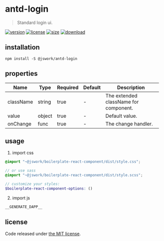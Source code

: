 # antd-login
> Standard login ui.

[![version][version-image]][version-url]
[![license][license-image]][license-url]
[![size][size-image]][size-url]
[![download][download-image]][download-url]

## installation
```shell
npm install -S @jswork/antd-login
```

## properties
| Name      | Type   | Required | Default | Description                           |
| --------- | ------ | -------- | ------- | ------------------------------------- |
| className | string | true     | -       | The extended className for component. |
| value     | object | true     | -       | Default value.                        |
| onChange  | func   | true     | -       | The change handler.                   |


## usage
1. import css
  ```scss
  @import "~@jswork/boilerplate-react-component/dist/style.css";

  // or use sass
  @import "~@jswork/boilerplate-react-component/dist/style.scss";

  // customize your styles:
  $boilerplate-react-component-options: ()
  ```
2. import js
  ```js
__GENERATE_DAPP__
  ```

## license
Code released under [the MIT license](https://github.com/afeiship/antd-login/blob/master/LICENSE.txt).

[version-image]: https://img.shields.io/npm/v/@jswork/antd-login
[version-url]: https://npmjs.org/package/@jswork/antd-login

[license-image]: https://img.shields.io/npm/l/@jswork/antd-login
[license-url]: https://github.com/afeiship/antd-login/blob/master/LICENSE.txt

[size-image]: https://img.shields.io/bundlephobia/minzip/@jswork/antd-login
[size-url]: https://github.com/afeiship/antd-login/blob/master/dist/antd-login.min.js

[download-image]: https://img.shields.io/npm/dm/@jswork/antd-login
[download-url]: https://www.npmjs.com/package/@jswork/antd-login
